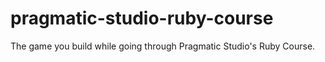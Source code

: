 # pragmatic-studio-ruby-course
The game you build while going through Pragmatic Studio's Ruby Course.
